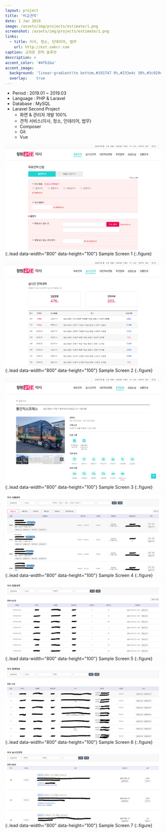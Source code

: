 ```yaml
---
layout: project
title: '비교견적'
date: 1 Jan 2019
image: /assets/img/projects/estimate/1.png
screenshot: /assets/img/projects/estimate/1.png
links:
  - title: 이사, 청소, 인테리어, 법무
    url: http://est.cwkcr.com
caption: 교차로 견적 솔루션
description: >
accent_color: '#4fb1ba'
accent_image:
  background: 'linear-gradient(to bottom,#193747 0%,#233e4c 30%,#3c929e 50%,#d5d5d4 70%,#cdccc8 100%)'
  overlay:    true
---
```


* Period : 2019.01 ~ 2019.03
* Language : PHP & Laravel
* Database : MySQL
* Laravel Second Project
  * 화면 & 관리자 개발 100%
  * 견적 서비스(이사, 청소, 인테리어, 법무)
  * Composer
  * Git
  * Vue

![Full-width image](/assets/img/projects/estimate/2.png){:.lead data-width="800" data-height="100"}
Sample Screen 1
{:.figure}

![Full-width image](/assets/img/projects/estimate/3.png){:.lead data-width="800" data-height="100"}
Sample Screen 2
{:.figure}

![Full-width image](/assets/img/projects/estimate/4.png){:.lead data-width="800" data-height="100"}
Sample Screen 3
{:.figure}

![Full-width image](/assets/img/projects/estimate/5.png){:.lead data-width="800" data-height="100"}
Sample Screen 4
{:.figure}

![Full-width image](/assets/img/projects/estimate/6.png){:.lead data-width="800" data-height="100"}
Sample Screen 5
{:.figure}

![Full-width image](/assets/img/projects/estimate/7.png){:.lead data-width="800" data-height="100"}
Sample Screen 6
{:.figure}

![Full-width image](/assets/img/projects/estimate/8.png){:.lead data-width="800" data-height="100"}
Sample Screen 7
{:.figure}




